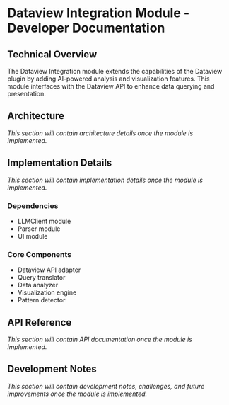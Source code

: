# Dataview Integration Module - Developer Documentation

## Technical Overview
The Dataview Integration module extends the capabilities of the Dataview plugin by adding AI-powered analysis and visualization features. This module interfaces with the Dataview API to enhance data querying and presentation.

## Architecture
*This section will contain architecture details once the module is implemented.*

## Implementation Details
*This section will contain implementation details once the module is implemented.*

### Dependencies
- LLMClient module
- Parser module
- UI module

### Core Components
- Dataview API adapter
- Query translator
- Data analyzer
- Visualization engine
- Pattern detector

## API Reference
*This section will contain API documentation once the module is implemented.*

## Development Notes
*This section will contain development notes, challenges, and future improvements once the module is implemented.*